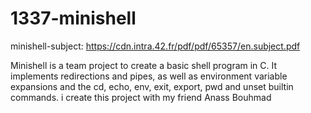 # 1337-minishell
minishell-subject: 
https://cdn.intra.42.fr/pdf/pdf/65357/en.subject.pdf

Minishell is a team project to create a basic shell program in C. It implements redirections and pipes, as well as environment variable expansions and the cd, echo, env, exit, export, pwd and unset builtin commands. i create this project with my friend Anass Bouhmad
